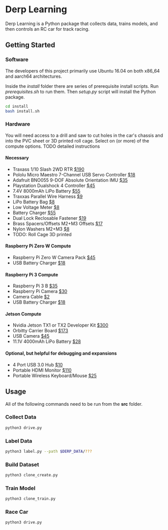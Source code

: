 # Derp Learning

Derp Learning is a Python package that collects data, trains models, and then controls an RC car for track racing.

## Getting Started

### Software

The developers of this project primarily use Ubuntu 16.04 on both x86_64 and aarch64 architectures.

Inside the _install_ folder there are series of prerequisite install scripts. Run _prerequisites.sh_ to run them. Then _setup.py_ script will install the Python package.

```bash
cd install
bash install.sh
```

### Hardware

You will need access to a drill and saw to cut holes in the car's chassis and into the PVC sheet or 3D printed roll cage. Select on (or more) of the compute options. TODO detailed instructions

#### Necessary

* Traxass 1/10 Slash 2WD RTR [$190](https://www.amazon.com/gp/product/B01DU474B0)
* Pololu Micro Maestro 7-Channel USB Servo Controller  [$18](https://www.amazon.com/gp/product/B004G54CHW)
* Adafruit BNO055 9-DOF Absolute Orientation IMU [$35](https://www.adafruit.com/product/3055)
* Playstation Dualshock 4 Controller [$45](https://www.amazon.com/gp/product/B01MD19OI2)
* 7.4V 8000mAh LiPo Battery [$55](https://www.amazon.com/gp/product/B013RUGOFE)
* Traxxas Parallel Wire Harness [$9](https://www.amazon.com/dp/B01AO4M0UE)
* LiPo Battery Bag [$8](https://www.amazon.com/gp/product/B00T01LLP8)
* Low Voltage Meter [$8](https://www.amazon.com/gp/product/B01H19NU90)
* Battery Charger [$55](https://www.amazon.com/gp/product/B00466PKE0)
* Dual Lock Reclosable Fastener [$19](https://www.amazon.com/gp/product/B00JHKTDMA)
* Brass Spacers/Offsets M2+M3 Offsets [$17](https://www.amazon.com/gp/product/B06XCNF6HK)
* Nylon Washers M2+M3 [$8](https://www.amazon.com/gp/product/B01G4U0D1K)
* TODO: Roll Cage 3D printed

#### Raspberry Pi Zero W Compute

* Raspberry Pi Zero W Camera Pack [$45](https://www.adafruit.com/product/3414)
* USB Battery Charger [$18](https://www.amazon.com/gp/product/B06XS9RMWS)

#### Raspberry Pi 3 Compute

* Raspberry Pi 3 B [$35](https://www.adafruit.com/product/3055)
* Raspberry Pi Camera [$30](https://www.adafruit.com/product/3099)
* Camera Cable [$2](https://www.adafruit.com/product/1648)
* USB Battery Charger [$18](https://www.amazon.com/gp/product/B06XS9RMWS)

#### Jetson Compute

* Nvidia Jetson TX1 or TX2 Developer Kit [$300](http://www.nvidia.com/object/jetsontx2-edu-discount.html)
* Orbitty Carrier Board [$173](http://www.wdlsystems.com/Computer-on-Module/Carrier-Boards/CTI-Orbitty-Carrier-for-NVIDIA-Jetson-TX1.html)
* USB Camera [$45](https://www.amazon.com/gp/product/B07143BJ6J)
* 11.1V 4000mAh LiPo Battery [$28](https://www.amazon.com/gp/product/B01I2544TW)

#### Optional, but helpful for debugging and expansions

* 4 Port USB 3.0 Hub [$10](https://www.amazon.com/gp/product/B00XMD7KPU)
* Portable HDMI Monitor [$110](https://www.amazon.com/gp/product/B01J52TWD4)
* Portable Wireless Keyboard/Mouse [$25](https://www.amazon.com/gp/product/B014EUQOGK)

## Usage

All of the following commands need to be run from the __src__ folder.


### Collect Data

```bash
python3 drive.py
```

### Label Data

```bash
python3 label.py --path $DERP_DATA/???
```

### Build Dataset

```bash
python3 clone_create.py 
```

### Train Model

```bash
python3 clone_train.py 
```

### Race Car

```bash
python3 drive.py
```
